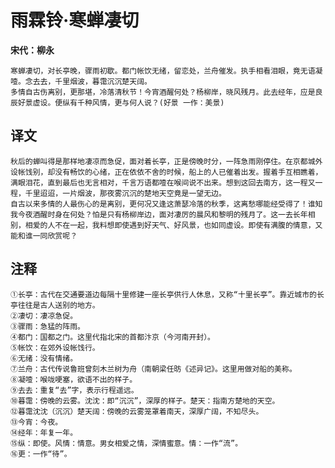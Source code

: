 # 雨霖铃·寒蝉凄切

**宋代：柳永**

    寒蝉凄切，对长亭晚，骤雨初歇。都门帐饮无绪，留恋处，兰舟催发。执手相看泪眼，竟无语凝噎。念去去，千里烟波，暮霭沉沉楚天阔。
    多情自古伤离别，更那堪，冷落清秋节！今宵酒醒何处？杨柳岸，晓风残月。此去经年，应是良辰好景虚设。便纵有千种风情，更与何人说？(好景 一作：美景)

## 译文

    秋后的蝉叫得是那样地凄凉而急促，面对着长亭，正是傍晚时分，一阵急雨刚停住。在京都城外设帐饯别，却没有畅饮的心绪，正在依依不舍的时候，船上的人已催着出发。握着手互相瞧着，满眼泪花，直到最后也无言相对，千言万语都噎在喉间说不出来。想到这回去南方，这一程又一程，千里迢迢，一片烟波，那夜雾沉沉的楚地天空竟是一望无边。
    自古以来多情的人最伤心的是离别，更何况又逢这萧瑟冷落的秋季，这离愁哪能经受得了！谁知我今夜酒醒时身在何处？怕是只有杨柳岸边，面对凄厉的晨风和黎明的残月了。这一去长年相别，相爱的人不在一起，我料想即使遇到好天气、好风景，也如同虚设。即使有满腹的情意，又能和谁一同欣赏呢？

## 注释

    ①长亭：古代在交通要道边每隔十里修建一座长亭供行人休息，又称“十里长亭”。靠近城市的长亭往往是古人送别的地方。
    ②凄切：凄凉急促。
    ③骤雨：急猛的阵雨。
    ④都门：国都之门。这里代指北宋的首都汴京（今河南开封）。
    ⑤帐饮：在郊外设帐饯行。
    ⑥无绪：没有情绪。
    ⑦兰舟：古代传说鲁班曾刻木兰树为舟（南朝梁任昉《述异记》。这里用做对船的美称。
    ⑧凝噎：喉咙哽塞，欲语不出的样子。
    ⑨去去：重复“去”字，表示行程遥远。
    ⑩暮霭：傍晚的云雾。沈沈：即“沉沉”，深厚的样子。楚天：指南方楚地的天空。
    ⑫暮霭沈沈（沉沉）楚天阔：傍晚的云雾笼罩着南天，深厚广阔，不知尽头。
    ⑬今宵：今夜。
    ⑭经年：年复一年。
    ⑮纵：即使。风情：情意。男女相爱之情，深情蜜意。情：一作“流”。
    ⑯更：一作“待”。
